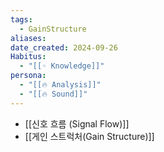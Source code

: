```yaml
---
tags:
  - GainStructure
aliases: 
date_created: 2024-09-26
Habitus:
  - "[[◦ Knowledge]]"
persona:
  - "[[🔥 Analysis]]"
  - "[[🔥 Sound]]"
---
```

- [[신호 흐름 (Signal Flow)]]
- [[게인 스트럭처(Gain Structure)]]
